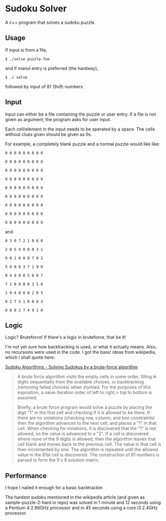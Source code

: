 Sudoku Solver
=============

A c++ program that solves a sudoku puzzle.

Usage
-----

If input is from a file,

`$ ./solve puzzle-foo`

and if manul entry is preferred (the hardway),

`$ ./ solve`

followed by input of 81 (9x9) numbers

Input
-----

Input can either be a file containing the puzzle or user entry.
If a file is not given as argument, the program asks for user input.

Each cell/element in the input needs to be sperated by a space. The cells
without clues given should be given as 0s.

For example, a completely blank puzzle and a normal puzzle would like like:

    0 0 0 0 0 0 0 0 0

    0 0 0 0 0 0 0 0 0

    0 0 0 0 0 0 0 0 0

    0 0 0 0 0 0 0 0 0

    0 0 0 0 0 0 0 0 0

    0 0 0 0 0 0 0 0 0

    0 0 0 0 0 0 0 0 0

    0 0 0 0 0 0 0 0 0

    0 0 0 0 0 0 0 0 0
    
and 

	0 3 0 7 2 1 0 6 0

	2 0 5 4 0 0 0 3 1

	9 0 1 0 0 8 7 0 2

	5 0 0 0 3 7 1 9 0

	0 4 9 0 8 5 0 0 7

	7 1 0 9 0 0 3 5 0

	1 9 4 0 0 0 2 0 5

	0 2 7 5 1 0 0 0 3

	0 0 0 2 7 4 9 1 0



Logic
-----
Logic? Bruteforce! If there's a logic in bruteforce, that be it!

I'm not yet sure how backtracking is used, or what it actually means.
Also, no recursions were used in the code. I got the basic ideas from wikipedia,
which I shall quote here:

[Sudoku Algorithms - Solving Sudokus by a brute-force algorithm](http://en.wikipedia.org/wiki/Sudoku_algorithms#Solving_Sudokus_by_a_brute-force_algorithm)

> A brute force algorithm visits the empty cells in some order, filling in
> digits sequentially from the available choices, or backtracking
> (removing failed choices) when stymied. For the purposes of this exposition,
> a naive iteration order of left to right,> top to bottom is assumed.

> Briefly, a brute force program would solve a puzzle by placing the digit "1"
> in the first cell and checking if it is allowed to be there. If there are no
> violations (checking row, column, and box constraints) then the algorithm
> advances to the next cell, and places a "1" in that cell. When checking
> for violations, it is discovered that the "1" is not allowed, so the value is
> advanced to a "2". If a cell is discovered where none of the 9 digits is
> allowed, then the algorithm leaves that cell blank and moves back to the
> previous cell. The value in that cell is then incremented by one. The
> algorithm is repeated until the allowed value in the 81st cell is discovered.
> The construction of 81 numbers is parsed to form the 9 x 9 solution matrix.


Performance
-----------
I hope I nailed it enough for a basic backtracker.

The hardest sudoku mentioned in the wikipedia article (and given as 
sample-puzzle-2-hard in repo) was solved in 1 minute and 12 seconds using a Pentium 4 2.66GHz processor
and in 45 seconds using a core i3 2.4GHz processor.
